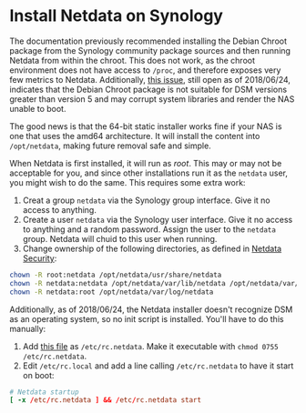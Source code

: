 <!--
---
title: "Install Netdata on Synology"
custom_edit_url: https://github.com/netdata/netdata/edit/master/packaging/installer/methods/synology.md
---
-->

# Install Netdata on Synology

The documentation previously recommended installing the Debian Chroot package from the Synology community package
sources and then running Netdata from within the chroot. This does not work, as the chroot environment does not have
access to `/proc`, and therefore exposes very few metrics to Netdata. Additionally, [this
issue](https://github.com/SynoCommunity/spksrc/issues/2758), still open as of 2018/06/24, indicates that the Debian
Chroot package is not suitable for DSM versions greater than version 5 and may corrupt system libraries and render the
NAS unable to boot.

The good news is that the 64-bit static installer works fine if your NAS is one that uses the amd64 architecture. It
will install the content into `/opt/netdata`, making future removal safe and simple.

When Netdata is first installed, it will run as _root_. This may or may not be acceptable for you, and since other
installations run it as the `netdata` user, you might wish to do the same. This requires some extra work:

1.  Creat a group `netdata` via the Synology group interface. Give it no access to anything.
2.  Create a user `netdata` via the Synology user interface. Give it no access to anything and a random password. Assign
    the user to the `netdata` group. Netdata will chuid to this user when running.
3.  Change ownership of the following directories, as defined in [Netdata
    Security](../../../docs/netdata-security.md#security-design):

```sh
chown -R root:netdata /opt/netdata/usr/share/netdata
chown -R netdata:netdata /opt/netdata/var/lib/netdata /opt/netdata/var/cache/netdata
chown -R netdata:root /opt/netdata/var/log/netdata
```

Additionally, as of 2018/06/24, the Netdata installer doesn't recognize DSM as an operating system, so no init script is
installed. You'll have to do this manually:

1.  Add [this file](https://gist.github.com/oskapt/055d474d7bfef32c49469c1b53e8225f) as `/etc/rc.netdata`. Make it
    executable with `chmod 0755 /etc/rc.netdata`.
2.  Edit `/etc/rc.local` and add a line calling `/etc/rc.netdata` to have it start on boot:

```conf
# Netdata startup
[ -x /etc/rc.netdata ] && /etc/rc.netdata start
```
